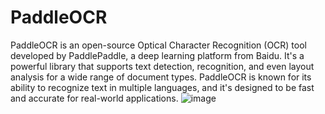 # PaddleOCR

PaddleOCR is an open-source Optical Character Recognition (OCR) tool developed by PaddlePaddle, a deep learning platform from Baidu. 
It's a powerful library that supports text detection, recognition, and even layout analysis for a wide range of document types. 
PaddleOCR is known for its ability to recognize text in multiple languages, and it's designed to be fast and accurate for real-world applications.
![image](https://github.com/user-attachments/assets/6be95088-d439-4030-9e63-6bbe198451d4)
